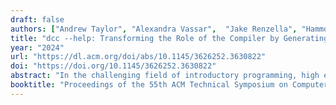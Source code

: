```yaml
---
draft: false
authors: ["Andrew Taylor", "Alexandra Vassar",  "Jake Renzella", "Hammond Pearce"]
title: "dcc --help: Transforming the Role of the Compiler by Generating Context-Aware Error Explanations with Large Language Models"
year: "2024"
url: "https://dl.acm.org/doi/abs/10.1145/3626252.3630822"
doi: "https://doi.org/10.1145/3626252.3630822"
abstract: "In the challenging field of introductory programming, high enrolments and failure rates drive us to explore tools and systems to enhance student outcomes, especially automated tools that scale to large cohorts. This paper presents and evaluates the dcc --help tool, an integration of a Large Language Model (LLM) into the Debugging C Compiler (DCC) to generate unique, novice-focused explanations tailored to each error. dcc --help prompts an LLM with contextual information of compile- and run-time error occurrences, including the source code, error location and standard compiler error message. The LLM is instructed to generate novice-focused, actionable error explanations and guidance, designed to help students understand and resolve problems without providing solutions. dcc --help was deployed to our CS1 and CS2 courses, with 2,565 students using the tool over 64,000 times in ten weeks. We analysed a subset of these error/explanation pairs to evaluate their properties, including conceptual correctness, relevancy, and overall quality. We found that the LLM-generated explanations were conceptually accurate in 90% of compile-time and 75% of run-time cases, but often disregarded the instruction not to provide solutions in code. Our findings, observations and reflections following deployment indicate that dcc --help provides novel opportunities for scaffolding students' introduction to programming."
booktitle: "Proceedings of the 55th ACM Technical Symposium on Computer Science Education"
---
```

